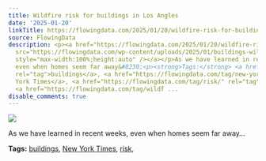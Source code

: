 ```yaml
---
title: Wildfire risk for buildings in Los Angles
date: '2025-01-20'
linkTitle: https://flowingdata.com/2025/01/20/wildfire-risk-for-buildings-in-los-angles/
source: FlowingData
description: <p><a href="https://flowingdata.com/2025/01/20/wildfire-risk-for-buildings-in-los-angles/"><img
  src="https://flowingdata.com/wp-content/uploads/2025/01/buildings-wildfire-risk-NYT-750x594.png"
  style="max-width:100%;height:auto" /></a></p>As we have learned in recent weeks,
  even when homes seem far away&#8230;<p><strong>Tags:</strong> <a href="https://flowingdata.com/tag/buildings/"
  rel="tag">buildings</a>, <a href="https://flowingdata.com/tag/new-york-times/" rel="tag">New
  York Times</a>, <a href="https://flowingdata.com/tag/risk/" rel="tag">risk</a>,
  <a href="https://flowingdata.com/tag/wildf ...
disable_comments: true
---
```

<p><a href="https://flowingdata.com/2025/01/20/wildfire-risk-for-buildings-in-los-angles/"><img src="https://flowingdata.com/wp-content/uploads/2025/01/buildings-wildfire-risk-NYT-750x594.png" style="max-width:100%;height:auto" /></a></p>As we have learned in recent weeks, even when homes seem far away&#8230;<p><strong>Tags:</strong> <a href="https://flowingdata.com/tag/buildings/" rel="tag">buildings</a>, <a href="https://flowingdata.com/tag/new-york-times/" rel="tag">New York Times</a>, <a href="https://flowingdata.com/tag/risk/" rel="tag">risk</a>, <a href="https://flowingdata.com/tag/wildf ...